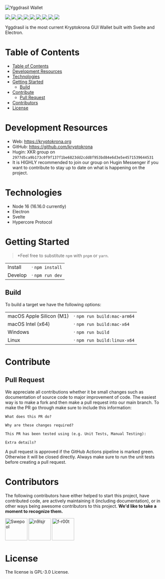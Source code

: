 ![Yggdrasil Wallet](https://user-images.githubusercontent.com/36674091/198717153-c46bdb04-f3b4-45c0-ace4-0f9a41675911.png)

<p>
<a href="https://chat.kryptokrona.se">
    <img src="https://img.shields.io/discord/562673808582901793?label=Discord&logo=Discord&logoColor=white&style=flat">
</a>
<a href="https://github.com/kryptokrona/yggdrasil-wallet/issues">
    <img src="https://img.shields.io/github/issues/kryptokrona/yggdrasil-wallet">
</a>
<a href="https://github.com/kryptokrona/yggdrasil-wallet/pulls">
    <img src="https://img.shields.io/github/issues-pr/kryptokrona/yggdrasil-wallet">
</a>
<a href="https://github.com/kryptokrona/yggdrasil-wallet/commits/main">
    <img src="https://img.shields.io/github/commit-activity/m/kryptokrona/yggdrasil-wallet">
</a>
<a href="https://github.com/kryptokrona/yggdrasil-wallet/graphs/contributors">
    <img src="https://img.shields.io/github/contributors/kryptokrona/yggdrasil-wallet">
</a>
<a href="https://github.com/kryptokrona/yggdrasil-wallet/blob/main/LICENSE">
    <img src="https://img.shields.io/github/license/kryptokrona/yggdrasil-wallet">
</a>
<a href="https://twitter.com/kryptokrona">
    <img src="https://img.shields.io/twitter/follow/kryptokrona">
</a>
<a href="https://github.com/kryptokrona/yggdrasil-wallet/releases/latest">
    <img src="https://img.shields.io/github/downloads/kryptokrona/yggdrasil-wallet/total">
</a>
<a href="https://github.com/kryptokrona/yggdrasil-wallet/releases/latest">
    <img src="https://img.shields.io/github/downloads/kryptokrona/yggdrasil-wallet/latest/total">
</a>
</p>

Yggdrasil is the most current Kryptokrona GUI Wallet built with Svelte and Electron.

# Table of Contents

- [Table of Contents](#table-of-contents)
- [Development Resources](#development-resources)
- [Technologies](#technologies)
- [Getting Started](#getting-started)
  - [Build](#build)
- [Contribute](#contribute)
  - [Pull Request](#pull-request)
- [Contributors](#contributors)
- [License](#license)

# Development Resources

-   Web: https://kryptokrona.org
-   GitHub: https://github.com/kryptokrona
-   Hugin: XKR group on `2977d5ca9b173c0f9f137f1be6823dd2cdd8f953bd84e6d3e5e4571539644531`
-   It is HIGHLY recommended to join our group on Hugin Messenger if you want to contribute to stay up to date on what is happening on the project.

# Technologies

- Node 16 (16.16.0 currently)
- Electron
- Svelte
- Hypercore Protocol

# Getting Started

> \*Feel free to substitute `npm` with `pnpm` or `yarn`.

|         |                   |
| ------- | ----------------- |
| Install | · `npm install`   |
| Develop | · `npm run dev`   |


## Build
To build a target we have the following options:


|                          |                             |
|--------------------------|-----------------------------|
| macOS Apple Silicon (M1) | · `npm run build:mac-arm64` |
| macOS Intel (x64)        | · `npm run build:mac-x64`   |
| Windows                  | · `npm run build`           |
| Linux                    | · `npm run build:linux-x64` |

# Contribute

## Pull Request

We appreciate all contributions whether it be small changes such as documentation of source code to major improvement of code. The easiest way is to make a fork and then make a pull request into our main branch. To make the PR go through make sure to include this information:

```
What does this PR do?

Why are these changes required?

This PR has been tested using (e.g. Unit Tests, Manual Testing):

Extra details?
```

A pull request is approved if the GitHub Actions pipeline is marked green. Otherwise it will be closed directly. Always make sure to run the unit tests before creating a pull request.

# Contributors

The following contributors have either helped to start this project, have contributed
code, are actively maintaining it (including documentation), or in other ways
being awesome contributors to this project. **We'd like to take a moment to recognize them.**

[<img src="https://avatars.githubusercontent.com/u/36674091?v=4?size=72" alt="Swepool" width="72">](https://github.com/Swepool)
[<img src="https://avatars.githubusercontent.com/u/64911460?v=4?size=72" alt="n9lsjr" width="72">](https://github.com/n9lsjr)
[<img src="https://avatars.githubusercontent.com/u/3246908?v=4?size=72" alt="f-r00t" width="72">](https://github.com/f-r00t)

# License

The license is GPL-3.0 License.
